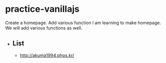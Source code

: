 # practice-vanillajs

Create a homepage. Add various function
I am learning to make homepage. We will add various functions as well.

* ## List
  - http://akuma1994.phps.kr/
